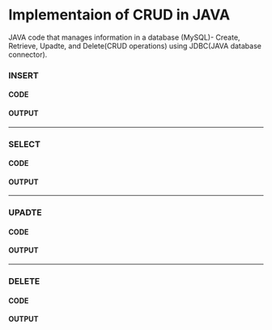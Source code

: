 # Implementaion of CRUD in JAVA
JAVA code that manages information in a database (MySQL)- Create, Retrieve, Upadte, and Delete(CRUD operations) using JDBC(JAVA database connector).

### INSERT
#### CODE

#### OUTPUT

---
### SELECT
#### CODE

#### OUTPUT

---
### UPADTE
#### CODE

#### OUTPUT

---
### DELETE
#### CODE

#### OUTPUT


